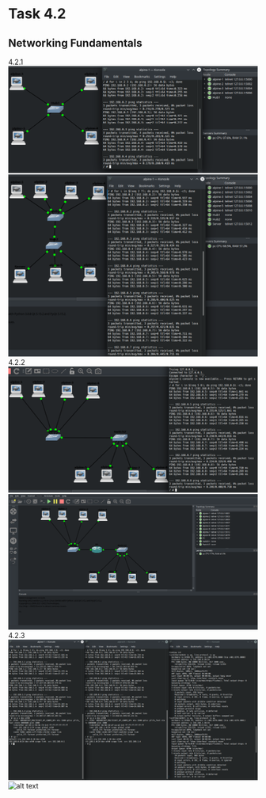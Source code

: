 # Task 4.2
## Networking Fundamentals
4.2.1
![alt text](https://github.com/LawRider/DevOps_online_Kharkiv_2021Q2/blob/master/task4.1/1.png)
![alt text](https://github.com/LawRider/DevOps_online_Kharkiv_2021Q2/blob/master/task4.1/2.png)
4.2.2
![alt text](https://github.com/LawRider/DevOps_online_Kharkiv_2021Q2/blob/master/task4.1/3.png)
![alt text](https://github.com/LawRider/DevOps_online_Kharkiv_2021Q2/blob/master/task4.1/4.png)
4.2.3
![alt text](https://github.com/LawRider/DevOps_online_Kharkiv_2021Q2/blob/master/task4.1/5.png)
![alt text](https://github.com/LawRider/DevOps_online_Kharkiv_2021Q2/blob/master/task4.1/6.png)
